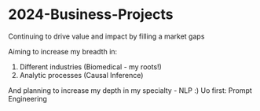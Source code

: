 # 2024-Business-Projects
Continuing to drive value and impact by filling a market gaps

Aiming to increase my breadth in:
1. Different industries (Biomedical - my roots!)
2. Analytic processes (Causal Inference)

And planning to increase my depth in my specialty - NLP :)
Uo first: Prompt Engineering 
